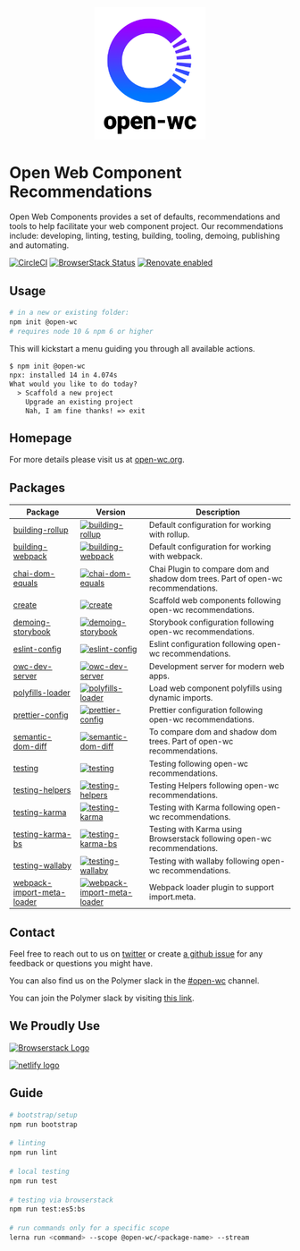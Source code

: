<p align="center"><img src="https://github.com/open-wc/open-wc/blob/master/assets/images/logo.png" width="200" alt="Open-wc Logo" /></p>

# Open Web Component Recommendations
Open Web Components provides a set of defaults, recommendations and tools to help facilitate your web component project. Our recommendations include: developing, linting, testing, building, tooling, demoing, publishing and automating.

[![CircleCI](https://circleci.com/gh/open-wc/open-wc.svg?style=shield)](https://circleci.com/gh/open-wc/open-wc)
[![BrowserStack Status](https://www.browserstack.com/automate/badge.svg?badge_key=M2UrSFVRang2OWNuZXlWSlhVc3FUVlJtTDkxMnp6eGFDb2pNakl4bGxnbz0tLUE5RjhCU0NUT1ZWa0NuQ3MySFFWWnc9PQ==--86f7fac07cdbd01dd2b26ae84dc6c8ca49e45b50)](https://www.browserstack.com/automate/public-build/M2UrSFVRang2OWNuZXlWSlhVc3FUVlJtTDkxMnp6eGFDb2pNakl4bGxnbz0tLUE5RjhCU0NUT1ZWa0NuQ3MySFFWWnc9PQ==--86f7fac07cdbd01dd2b26ae84dc6c8ca49e45b50)
[![Renovate enabled](https://img.shields.io/badge/renovate-enabled-brightgreen.svg)](https://renovatebot.com/)

## Usage
```bash
# in a new or existing folder:
npm init @open-wc
# requires node 10 & npm 6 or higher
```

This will kickstart a menu guiding you through all available actions.
```
$ npm init @open-wc
npx: installed 14 in 4.074s
What would you like to do today?
  > Scaffold a new project
    Upgrade an existing project
    Nah, I am fine thanks! => exit
```

## Homepage
For more details please visit us at [open-wc.org](https://open-wc.org).

## Packages

| Package | Version | Description |
|------------------------------------------------------------------------------------------------|-------------------------------------------------------------------------------------------------------------------------|-------------------------------------------------------------------------------------------------------------------------------------------------------------------------------------------------------------|
| [building-rollup](./packages/building-rollup) | [![building-rollup](https://img.shields.io/npm/v/@open-wc/building-rollup.svg)](https://www.npmjs.com/package/@open-wc/building-rollup) | Default configuration for working with rollup. |
| [building-webpack](./packages/building-webpack) | [![building-webpack](https://img.shields.io/npm/v/@open-wc/building-webpack.svg)](https://www.npmjs.com/package/@open-wc/building-webpack) | Default configuration for working with webpack. |
| [chai-dom-equals](./packages/chai-dom-equals) | [![chai-dom-equals](https://img.shields.io/npm/v/@open-wc/chai-dom-equals.svg)](https://www.npmjs.com/package/@open-wc/chai-dom-equals) | Chai Plugin to compare dom and shadow dom trees. Part of open-wc recommendations. |
| [create](./packages/create) | [![create](https://img.shields.io/npm/v/@open-wc/create.svg)](https://www.npmjs.com/package/@open-wc/create) | Scaffold web components following open-wc recommendations. |
| [demoing-storybook](./packages/demoing-storybook) | [![demoing-storybook](https://img.shields.io/npm/v/@open-wc/demoing-storybook.svg)](https://www.npmjs.com/package/@open-wc/demoing-storybook) | Storybook configuration following open-wc recommendations. |
| [eslint-config](./packages/eslint-config) | [![eslint-config](https://img.shields.io/npm/v/@open-wc/eslint-config.svg)](https://www.npmjs.com/package/@open-wc/eslint-config) | Eslint configuration following open-wc recommendations. |
| [owc-dev-server](./packages/owc-dev-server) | [![owc-dev-server](https://img.shields.io/npm/v/owc-dev-server.svg)](https://www.npmjs.com/package/owc-dev-server) | Development server for modern web apps. |
| [polyfills-loader](./packages/polyfills-loader) | [![polyfills-loader](https://img.shields.io/npm/v/@open-wc/polyfills-loader.svg)](https://www.npmjs.com/package/@open-wc/polyfills-loader) | Load web component polyfills using dynamic imports. |
| [prettier-config](./packages/prettier-config) | [![prettier-config](https://img.shields.io/npm/v/@open-wc/prettier-config.svg)](https://www.npmjs.com/package/@open-wc/prettier-config) | Prettier configuration following open-wc recommendations. |
| [semantic-dom-diff](./packages/semantic-dom-diff) | [![semantic-dom-diff](https://img.shields.io/npm/v/@open-wc/semantic-dom-diff.svg)](https://www.npmjs.com/package/@open-wc/semantic-dom-diff) | To compare dom and shadow dom trees. Part of open-wc recommendations. |
| [testing](./packages/testing) | [![testing](https://img.shields.io/npm/v/@open-wc/testing.svg)](https://www.npmjs.com/package/@open-wc/testing) | Testing following open-wc recommendations. |
| [testing-helpers](./packages/testing-helpers) | [![testing-helpers](https://img.shields.io/npm/v/@open-wc/testing-helpers.svg)](https://www.npmjs.com/package/@open-wc/testing-helpers) | Testing Helpers following open-wc recommendations. |
| [testing-karma](./packages/testing-karma) | [![testing-karma](https://img.shields.io/npm/v/@open-wc/testing-karma.svg)](https://www.npmjs.com/package/@open-wc/testing-karma) | Testing with Karma following open-wc recommendations. |
| [testing-karma-bs](./packages/testing-karma-bs) | [![testing-karma-bs](https://img.shields.io/npm/v/@open-wc/testing-karma-bs.svg)](https://www.npmjs.com/package/@open-wc/testing-karma-bs) | Testing with Karma using Browserstack following open-wc recommendations. |
| [testing-wallaby](./packages/testing-wallaby) | [![testing-wallaby](https://img.shields.io/npm/v/@open-wc/testing-wallaby.svg)](https://www.npmjs.com/package/@open-wc/testing-wallaby) | Testing with wallaby following open-wc recommendations. |
| [webpack-import-meta-loader](./packages/webpack-import-meta-loader) | [![webpack-import-meta-loader](https://img.shields.io/npm/v/@open-wc/webpack-import-meta-loader.svg)](https://www.npmjs.com/package/@open-wc/webpack-import-meta-loader) | Webpack loader plugin to support import.meta. |

## Contact
Feel free to reach out to us on [twitter](https://twitter.com/OpenWc) or create [a github issue](https://github.com/open-wc/open-wc/issues/new) for any feedback or questions you might have.

You can also find us on the Polymer slack in the [#open-wc](https://polymer.slack.com/messages/CE6D9DN05) channel.

You can join the Polymer slack by visiting [this link](https://join.slack.com/t/polymer/shared_invite/enQtNTAzNzg3NjU4ODM4LTkzZGVlOGIxMmNiMjMzZDM1YzYyMzdiYTk0YjQyOWZhZTMwN2RlNjM5ZDFmZjMxZWRjMWViMDA1MjNiYWFhZWM).


## We Proudly Use
<a href="http://browserstack.com/" style="border: none;"><img src="https://github.com/open-wc/open-wc/blob/master/assets/images/Browserstack-logo.svg" width="200" alt="Browserstack Logo" /></a>

<a href="http://netlify.com/" style="border: none;"><img src="https://www.netlify.com/img/press/logos/full-logo-light.svg" width="185" alt="netlify logo" /></a>


## Guide
```bash
# bootstrap/setup
npm run bootstrap

# linting
npm run lint

# local testing
npm run test

# testing via browserstack
npm run test:es5:bs

# run commands only for a specific scope
lerna run <command> --scope @open-wc/<package-name> --stream
```
